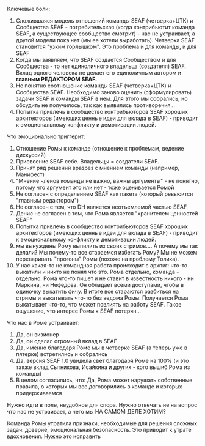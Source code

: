 Ключевые боли:
1. Сложившаяся модель отношений  команды SEAF (четверка+ЦТК) и Сообщества SEAF - потребительская (когда контрибьютит команда SEAF, а существующее сообщество смотрит) - нас не устраивает, а другой модели пока нет (мы ее хотели выработать). Четверка SEAF становится "узким горлышком". Это проблема и для команды, и для SEAF
2. Когда мы заявляем, что SEAF создается Сообществом и для Сообщества - то нет единоличного владельца (создателя) SEAF. Вклад одного человека не делает его единоличным автором и **главным РЕДАКТОРОМ SEAF.**
3. Не понятно соотношение команды SEAF (четверка+ЦТК) и Сообщества SEAF.  Необходимо заново оценить (сформулировать) задачи SEAF и команды SEAF в нем. Для этого мы собрались, но обсудить не получилось, так как выявились противоречия...
4. Попытка привлечь в сообщество контрибьюторов SEAF хороших архитекторов (имеющих ценные идеи для вклада в SEAF) - приводит к эмоциональному конфликту и демотивации людей. 
























Что эмоционально триггерит:
1. Отношение Ромы к команде (отношение к проблемам, ведение дискуссий)
2. Присвоение SEAF себе. Владельцы = создатели SEAF.
3. Принят ряд решений вразрез с мнением команды (например, Манифест)
4. "Мнение членов команды не важно, важны аргументы" - не понятно, потому что аргумент это или нет - тоже оценивается Ромой
4. Не согласен с определением SEAF как пакета (который ревьюится "главным редактором")
5. Не согласен с тем, что DH является неотъемлемой частью SEAF
6. Денис не согласен с тем, что Рома является "хранителем ценностей SEAF" 
7. Попытка привлечь в сообщество контрибьюторов SEAF хороших архитекторов (имеющих ценные идеи для вклада в SEAF) - приводит к эмоциональному конфликту и демотивации людей. 
9. мы вынуждены Рому выпилить из своих стримов.... А почему мы так делали? Мы почему-то все стараемся избегать Рому? Мы не можем переваривать "прогоны" Ромы (похоже на проблему Толика).
10. У нас какая-то не командная работа происходит с архпкг: что-то выкатили и никто не понял что это. Рома отдельно, команда - отдельно. Рома что-то пишет и не ставит в известность никого - ни Маркина, ни Нефедова. Он обладает всеми доступами, чтобы в одиночку выкатить фичу. В итоге все стараются разбиться на стримы и выкатывать что-то без ведома Ромы. Получается Рома выкатывает что-то, что может повлиять на работу SEAF. Такое ощущение, что интерес Ромы к SEAF потерян...



Что нас в Роме устраивает:
1. Да, он визионер
2. Да, он сделал огромный вклад в SEAF
3. Да, именно благодаря Роме мы в четверке SEAF (а теперь уже в пятерке) встретились и собрались
4. Да, версия SEAF 1.0 увидела свет благодаря Роме на 100% (и это также вклад Сытникова, Исайкина и других - кого вышиб Рома из команды)
5. В целом согласились, что: Да, Рома может нарушать собственные правила, о которых мы все договорились в команде и которых придерживаемся


Нужно идти в поле, неудобное для спора. Нужно отвечать не на вопрос что нас не устраивает, а чего мы НА САМОМ ДЕЛЕ ХОТИМ?

Команда Ромы утратила признаки, необходимые для решения сложных задач: доверие, эмоциональная безопасность. Это приводит к утрате вдохновения. Нужно это исправить
